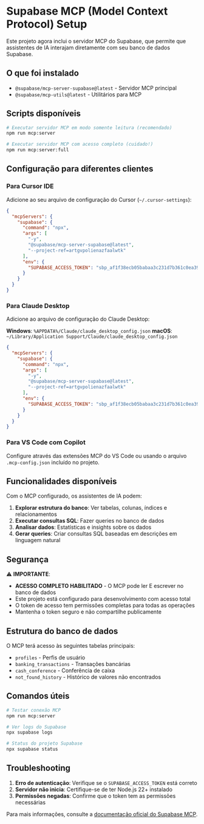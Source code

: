 # Supabase MCP (Model Context Protocol) Setup

Este projeto agora inclui o servidor MCP do Supabase, que permite que assistentes de IA interajam diretamente com seu banco de dados Supabase.

## O que foi instalado

- `@supabase/mcp-server-supabase@latest` - Servidor MCP principal
- `@supabase/mcp-utils@latest` - Utilitários para MCP

## Scripts disponíveis

```bash
# Executar servidor MCP em modo somente leitura (recomendado)
npm run mcp:server

# Executar servidor MCP com acesso completo (cuidado!)
npm run mcp:server:full
```

## Configuração para diferentes clientes

### Para Cursor IDE

Adicione ao seu arquivo de configuração do Cursor (`~/.cursor-settings`):

```json
{
  "mcpServers": {
    "supabase": {
      "command": "npx",
      "args": [
        "-y",
        "@supabase/mcp-server-supabase@latest",
        "--project-ref=artgvpolienazfaalwtk"
      ],
      "env": {
        "SUPABASE_ACCESS_TOKEN": "sbp_af1f38ecb05babaa3c231d7b361c0ea393070238"
      }
    }
  }
}
```

### Para Claude Desktop

Adicione ao arquivo de configuração do Claude Desktop:

**Windows**: `%APPDATA%/Claude/claude_desktop_config.json`
**macOS**: `~/Library/Application Support/Claude/claude_desktop_config.json`

```json
{
  "mcpServers": {
    "supabase": {
      "command": "npx",
      "args": [
        "-y",
        "@supabase/mcp-server-supabase@latest",
        "--project-ref=artgvpolienazfaalwtk"
      ],
      "env": {
        "SUPABASE_ACCESS_TOKEN": "sbp_af1f38ecb05babaa3c231d7b361c0ea393070238"
      }
    }
  }
}
```

### Para VS Code com Copilot

Configure através das extensões MCP do VS Code ou usando o arquivo `.mcp-config.json` incluído no projeto.

## Funcionalidades disponíveis

Com o MCP configurado, os assistentes de IA podem:

1. **Explorar estrutura do banco**: Ver tabelas, colunas, índices e relacionamentos
2. **Executar consultas SQL**: Fazer queries no banco de dados
3. **Analisar dados**: Estatísticas e insights sobre os dados
4. **Gerar queries**: Criar consultas SQL baseadas em descrições em linguagem natural

## Segurança

⚠️ **IMPORTANTE**:

- **ACESSO COMPLETO HABILITADO** - O MCP pode ler E escrever no banco de dados
- Este projeto está configurado para desenvolvimento com acesso total
- O token de acesso tem permissões completas para todas as operações
- Mantenha o token seguro e não compartilhe publicamente

## Estrutura do banco de dados

O MCP terá acesso às seguintes tabelas principais:

- `profiles` - Perfis de usuário
- `banking_transactions` - Transações bancárias
- `cash_conference` - Conferência de caixa
- `not_found_history` - Histórico de valores não encontrados

## Comandos úteis

```bash
# Testar conexão MCP
npm run mcp:server

# Ver logs do Supabase
npx supabase logs

# Status do projeto Supabase
npx supabase status
```

## Troubleshooting

1. **Erro de autenticação**: Verifique se o `SUPABASE_ACCESS_TOKEN` está correto
2. **Servidor não inicia**: Certifique-se de ter Node.js 22+ instalado
3. **Permissões negadas**: Confirme que o token tem as permissões necessárias

Para mais informações, consulte a [documentação oficial do Supabase MCP](https://supabase.com/docs/guides/getting-started/mcp).
